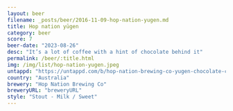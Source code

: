```yaml
---
layout: beer
filename: _posts/beer/2016-11-09-hop-nation-yugen.md
title: Hop nation yūgen
category: beer
score: 7
beer-date: "2023-08-26"
desc: "It’s a lot of coffee with a hint of chocolate behind it"
permalink: /beer/:title.html
img: /img/list/hop-nation-yugen.jpeg
untappd: "https://untappd.com/b/hop-nation-brewing-co-yugen-chocolate-coffee-milk-stout/5354327"
country: "Australia"
brewery: "Hop Nation Brewing Co"
breweryURL: "breweryURL"
style: "Stout - Milk / Sweet"
---
```

